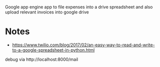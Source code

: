 Google app engine app to file expenses into a drive spreadsheet and also upload relevant invoices into google drive

# Notes
* https://www.twilio.com/blog/2017/02/an-easy-way-to-read-and-write-to-a-google-spreadsheet-in-python.html

debug via http://localhost:8000/mail